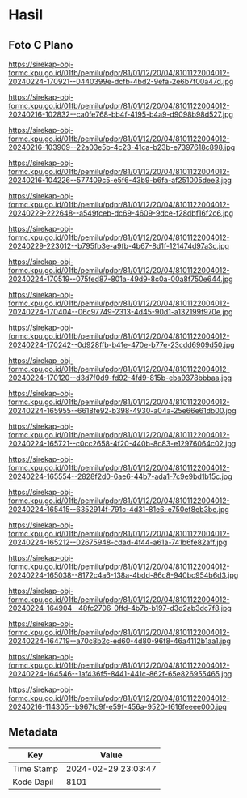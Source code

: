 # Hasil

## Foto C Plano

https://sirekap-obj-formc.kpu.go.id/01fb/pemilu/pdpr/81/01/12/20/04/8101122004012-20240224-170921--0440399e-dcfb-4bd2-9efa-2e6b7f00a47d.jpg

https://sirekap-obj-formc.kpu.go.id/01fb/pemilu/pdpr/81/01/12/20/04/8101122004012-20240216-102832--ca0fe768-bb4f-4195-b4a9-d9098b98d527.jpg

https://sirekap-obj-formc.kpu.go.id/01fb/pemilu/pdpr/81/01/12/20/04/8101122004012-20240216-103909--22a03e5b-4c23-41ca-b23b-e7397618c898.jpg

https://sirekap-obj-formc.kpu.go.id/01fb/pemilu/pdpr/81/01/12/20/04/8101122004012-20240216-104226--577409c5-e5f6-43b9-b6fa-af251005dee3.jpg

https://sirekap-obj-formc.kpu.go.id/01fb/pemilu/pdpr/81/01/12/20/04/8101122004012-20240229-222648--a549fceb-dc69-4609-9dce-f28dbf16f2c6.jpg

https://sirekap-obj-formc.kpu.go.id/01fb/pemilu/pdpr/81/01/12/20/04/8101122004012-20240229-223012--b795fb3e-a9fb-4b67-8d1f-121474d97a3c.jpg

https://sirekap-obj-formc.kpu.go.id/01fb/pemilu/pdpr/81/01/12/20/04/8101122004012-20240224-170519--075fed87-801a-49d9-8c0a-00a8f750e644.jpg

https://sirekap-obj-formc.kpu.go.id/01fb/pemilu/pdpr/81/01/12/20/04/8101122004012-20240224-170404--06c97749-2313-4d45-90d1-a132199f970e.jpg

https://sirekap-obj-formc.kpu.go.id/01fb/pemilu/pdpr/81/01/12/20/04/8101122004012-20240224-170242--0d928ffb-b41e-470e-b77e-23cdd6909d50.jpg

https://sirekap-obj-formc.kpu.go.id/01fb/pemilu/pdpr/81/01/12/20/04/8101122004012-20240224-170120--d3d7f0d9-fd92-4fd9-815b-eba9378bbbaa.jpg

https://sirekap-obj-formc.kpu.go.id/01fb/pemilu/pdpr/81/01/12/20/04/8101122004012-20240224-165955--6618fe92-b398-4930-a04a-25e66e61db00.jpg

https://sirekap-obj-formc.kpu.go.id/01fb/pemilu/pdpr/81/01/12/20/04/8101122004012-20240224-165721--c0cc2658-4f20-440b-8c83-e12976064c02.jpg

https://sirekap-obj-formc.kpu.go.id/01fb/pemilu/pdpr/81/01/12/20/04/8101122004012-20240224-165554--2828f2d0-6ae6-44b7-ada1-7c9e9bd1b15c.jpg

https://sirekap-obj-formc.kpu.go.id/01fb/pemilu/pdpr/81/01/12/20/04/8101122004012-20240224-165415--6352914f-791c-4d31-81e6-e750ef8eb3be.jpg

https://sirekap-obj-formc.kpu.go.id/01fb/pemilu/pdpr/81/01/12/20/04/8101122004012-20240224-165212--02675948-cdad-4f44-a61a-741b6fe82aff.jpg

https://sirekap-obj-formc.kpu.go.id/01fb/pemilu/pdpr/81/01/12/20/04/8101122004012-20240224-165038--8172c4a6-138a-4bdd-86c8-940bc954b6d3.jpg

https://sirekap-obj-formc.kpu.go.id/01fb/pemilu/pdpr/81/01/12/20/04/8101122004012-20240224-164904--48fc2706-0ffd-4b7b-b197-d3d2ab3dc7f8.jpg

https://sirekap-obj-formc.kpu.go.id/01fb/pemilu/pdpr/81/01/12/20/04/8101122004012-20240224-164719--a70c8b2c-ed60-4d80-96f8-46a4112b1aa1.jpg

https://sirekap-obj-formc.kpu.go.id/01fb/pemilu/pdpr/81/01/12/20/04/8101122004012-20240224-164546--1af436f5-8441-441c-862f-65e826955465.jpg

https://sirekap-obj-formc.kpu.go.id/01fb/pemilu/pdpr/81/01/12/20/04/8101122004012-20240216-114305--b967fc9f-e59f-456a-9520-f616feeee000.jpg


## Metadata

| Key        | Value               |
| ---------- | ------------------- |
| Time Stamp | 2024-02-29 23:03:47 |
| Kode Dapil | 8101                |



